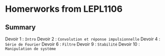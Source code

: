 # Homerworks from LEPL1106

## Summary
Devoir 1 : `Intro`
Devoir 2 : `Convolution et réponse impulsionnelle`
Devoir 4 : `Série de Fourier`
Devoir 6 : `Filtre`
Devoir 9 : `Stabilité`
Devoir 10 : `Manipulation de système`